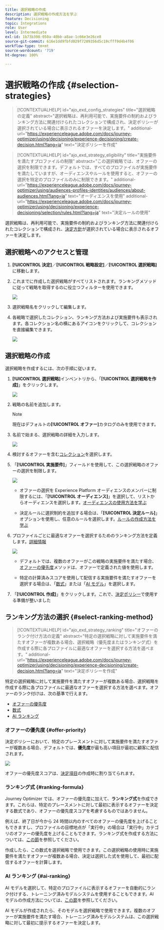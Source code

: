 ```yaml
---
title: 選択戦略の作成
description: 選択戦略の作成方法を学ぶ
feature: Decisioning
topic: Integrations
role: User
level: Intermediate
exl-id: 1b73b398-050a-40bb-a8ae-1c66e3e26ce8
source-git-commit: 616e1dd9fbfd029f7209356d5c19cfff9d4b4f06
workflow-type: tm+mt
source-wordcount: '719'
ht-degree: 100%

---
```


# 選択戦略の作成 {#selection-strategies}

>[!CONTEXTUALHELP]
>id="ajo_exd_config_strategies"
>title="選択戦略の定義"
>abstract="選択戦略は、再利用可能で、実施要件の制約およびランキング方法に関連付けられたコレクションで構成され、決定ポリシーが選択されている場合に表示されるオファーを決定します。"
>additional-url="https://experienceleague.adobe.com/docs/journey-optimizer/using/decisioning/experience-decisioning/create-decision.html?lang=ja" text="決定ポリシーを作成"

>[!CONTEXTUALHELP]
>id="ajo_exd_strategy_eligibility"
>title="実施要件を満たすプロファイルの制限"
>abstract="この選択戦略では、オファーの選択を制限できます。デフォルトでは、すべてのプロファイルが実施要件を満たしていますが、オーディエンスやルールを使用すると、オファーの選択を特定のプロファイルのみに制限できます。"
>additional-url="https://experienceleague.adobe.com/docs/journey-optimizer/using/audiences-profiles-identities/audiences/about-audiences.html?lang=ja" text="オーディエンスを使用"
>additional-url="https://experienceleague.adobe.com/docs/journey-optimizer/using/decisioning/experience-decisioning/selection/rules.html?lang=ja" text="決定ルールの使用"

選択戦略は、再利用可能で、実施要件の制約およびランキング方法に関連付けられたコレクションで構成され、[決定方針](create-decision.md)が選択されている場合に表示されるオファーを決定します。

## 選択戦略へのアクセスと管理

1. **[!UICONTROL 決定]**／**[!UICONTROL 戦略設定]**／**[!UICONTROL 選択戦略]**&#x200B;に移動します。

1. これまでに作成した選択戦略がすべてリストされます。ランキングメソッドに従って戦略を取得するのに役立つフィルターを使用できます。

   ![](assets/strategy-list-filters.png)

1. 選択戦略名をクリックして編集します。

1. 各戦略で選択したコレクション、ランキング方法および実施要件も表示されます。各コレクション名の横にあるアイコンをクリックして、コレクションを直接編集できます。

   ![](assets/strategy-list-edit-collection.png)

## 選択戦略の作成

選択戦略を作成するには、次の手順に従います。

1. **[!UICONTROL 選択戦略]**&#x200B;インベントリから、「**[!UICONTROL 選択戦略を作成]**」をクリックします。

   ![](assets/strategy-create-button.png)

1. 戦略の名前を追加します。

   >[!NOTE]
   >
   >現在はデフォルトの&#x200B;**[!UICONTROL オファー]**&#x200B;カタログのみを使用できます。

1. 名前で始まる、選択戦略の詳細を入力します。

   ![](assets/strategy-create-screen.png)

1. 検討するオファーを含む[コレクション](collections.md)を選択します。

1. 「**[!UICONTROL 実施要件]**」フィールドを使用して、この選択戦略のオファーの選択を制限します。

   ![](assets/strategy-create-eligibility.png)

   * オファーの選択を Experience Platform オーディエンスのメンバーに制限するには、「**[!UICONTROL オーディエンス]**」を選択して、リストからオーディエンスを選択します。[オーディエンスの使用方法を学ぶ](../audience/about-audiences.md)

   * 決定ルールに選択制約を追加する場合は、「**[!UICONTROL 決定ルール]**」オプションを使用し、任意のルールを選択します。[ルールの作成方法を学ぶ](rules.md)

1. プロファイルごとに最適なオファーを選択するためのランキング方法を定義します。[詳細情報](#select-ranking-method)

   ![](assets/strategy-create-ranking.png)

   * デフォルトでは、複数のオファーがこの戦略の実施要件を満たす場合、[オファーの優先度](#offer-priority)メソッドは、オファーで定義された値を使用します。

   * 特定の計算済みスコアを使用して配信する実施要件を満たすオファーを選択する場合は、「[数式](#ranking-formula)」または「[AI モデル](#ai-ranking)」を選択します。

1. 「**[!UICONTROL 作成]**」をクリックします。これで、[決定ポリシー](create-decision.md)で使用する準備が整いました

## ランキング方法の選択 {#select-ranking-method}

>[!CONTEXTUALHELP]
>id="ajo_exd_strategy_ranking"
>title="オファーのランク付け方法の定義"
>abstract="特定の選択戦略に対して実施要件を満たすオファーが複数ある場合、選択戦略（優先度またはランキング式）を作成する際に各プロファイルに最適なオファーを選択する方法を選べます。"
>additional-url="https://experienceleague.adobe.com/docs/journey-optimizer/using/decisioning/experience-decisioning/create-decision.html?lang=ja" text="決定ポリシーを作成"

特定の選択戦略に対して実施要件を満たすオファーが複数ある場合、選択戦略を作成する際に各プロファイルに最適なオファーを選択する方法を選べます。オファーのランク付けは、次の基準で行えます。

* [オファーの優先度](#offer-priority)
* [数式](#ranking-formula)
* [AI ランキング](#ai-ranking)

### オファーの優先度 {#offer-priority}

決定ポリシーにおいて、特定のプレースメントに対して実施要件を満たすオファーが複数ある場合、デフォルトでは、**優先度**&#x200B;が最も高い項目が最初に顧客に配信されます。

![](assets/item-priority.png)

オファーの優先度スコアは、[決定項目](items.md)の作成時に割り当てられます。

### ランキング式 {#ranking-formula}

Journey Optimizer では、オファーの優先度に加えて、**ランキング式**&#x200B;を作成できます。これらは、特定のプレースメントに対して最初に表示するオファーを決定する数式であり、オファーの優先度スコアを考慮するものではありません。

例えば、終了日が今から 24 時間以内のすべてのオファーの優先度を上げることもできますし、プロファイルの目標地点が「実行中」の場合は「実行中」カテゴリのオファーの優先度を上げることもできます。ランキング式を作成する方法については、[この節](ranking.md)を参照してください。

作成したら、この数式を選択戦略で使用できます。この選択戦略の使用時に実施要件を満たすオファーが複数ある場合、決定は選択した式を使用して、最初に配信するオファーを計算します。

### AI ランキング {#ai-ranking}

AI モデルを選択して、特定のプロファイルに表示するオファーを自動的にランク付けする、トレーニング済みモデルシステムを使用することもできます。AI モデルの作成方法については、[この節](ranking.md)を参照してください。

AI モデルが作成されたら、そのモデルを選択戦略で使用できます。複数のオファーが実施要件を満たす場合、トレーニング済みモデルシステムは、この選択戦略に対して最初に提示するオファーを決定します。
